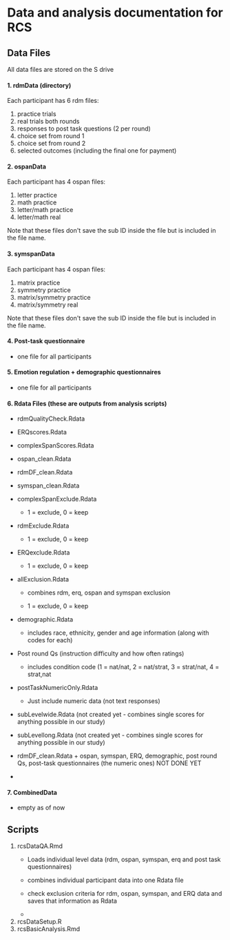 # Data and analysis documentation for RCS

## Data Files

All data files are stored on the S drive

#### 1. rdmData (directory)

Each participant has 6 rdm files:

1.  practice trials
2.  real trials both rounds
3.  responses to post task questions (2 per round)
4.  choice set from round 1
5.  choice set from round 2
6.  selected outcomes (including the final one for payment)

#### 2. ospanData

Each participant has 4 ospan files:

1.  letter practice
2.  math practice
3.  letter/math practice
4.  letter/math real

Note that these files don't save the sub ID inside the file but is included in the file name.

#### 3. symspanData

Each participant has 4 ospan files:

1.  matrix practice
2.  symmetry practice
3.  matrix/symmetry practice
4.  matrix/symmetry real

Note that these files don't save the sub ID inside the file but is included in the file name.

#### 4. Post-task questionnaire

-   one file for all participants

#### 5. Emotion regulation + demographic questionnaires

-   one file for all participants

#### 6. Rdata Files (these are outputs from analysis scripts)

-   rdmQualityCheck.Rdata

-   ERQscores.Rdata

-   complexSpanScores.Rdata

-   ospan_clean.Rdata

-   rdmDF_clean.Rdata

-   symspan_clean.Rdata

-   complexSpanExclude.Rdata

    -   1 = exclude, 0 = keep

-   rdmExclude.Rdata

    -   1 = exclude, 0 = keep

-   ERQexclude.Rdata

    -   1 = exclude, 0 = keep

-   allExclusion.Rdata

    -   combines rdm, erq, ospan and symspan exclusion

    -   1 = exclude, 0 = keep

-   demographic.Rdata

    -   includes race, ethnicity, gender and age information (along with codes for each)

-   Post round Qs (instruction difficulty and how often ratings)

    -   includes condition code (1 = nat/nat, 2 = nat/strat, 3 = strat/nat, 4 = strat,nat

-   postTaskNumericOnly.Rdata

    -   Just include numeric data (not text responses)

-   subLevelwide.Rdata (not created yet - combines single scores for anything possible in our study)

-   subLevellong.Rdata (not created yet - combines single scores for anything possible in our study)

-   rdmDF_clean.Rdata + ospan, symspan, ERQ, demographic, post round Qs, post-task questionnaires (the numeric ones) NOT DONE YET

-   

#### 7. CombinedData

-   empty as of now

## Scripts

1.  rcsDataQA.Rmd
    -   Loads individual level data (rdm, ospan, symspan, erq and post task questionnaires)

    -   combines individual participant data into one Rdata file

    -   check exclusion criteria for rdm, ospan, symspan, and ERQ data and saves that information as Rdata

    -   
2.  rcsDataSetup.R
3.  rcsBasicAnalysis.Rmd
